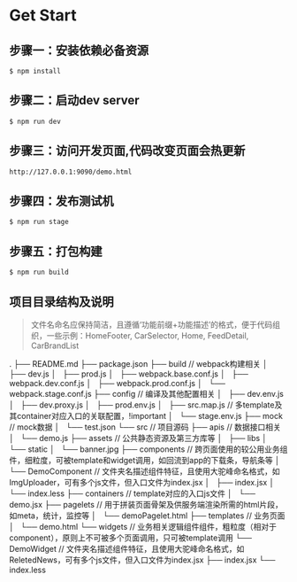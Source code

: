 # Get Start

## 步骤一：安装依赖必备资源
```shell
$ npm install
```

## 步骤二：启动dev server
```shell
$ npm run dev
```

## 步骤三：访问开发页面,代码改变页面会热更新
```shell
http://127.0.0.1:9090/demo.html
```

## 步骤四：发布测试机
```shell
$ npm run stage
```

## 步骤五：打包构建
```shell
$ npm run build
```

## 项目目录结构及说明

> 文件名命名应保持简洁，且遵循‘功能前缀+功能描述’的格式，便于代码组织，一些示例：HomeFooter, CarSelector, Home, FeedDetail, CarBrandList

.
├── README.md
├── package.json
├── build // webpack构建相关
│   ├── dev.js
│   ├── prod.js
│   ├── webpack.base.conf.js
│   ├── webpack.dev.conf.js
│   ├── webpack.prod.conf.js
│   └── webpack.stage.conf.js
├── config // 编译及其他配置相关
│   ├── dev.env.js
│   ├── dev.proxy.js
│   ├── prod.env.js
│   ├── src.map.js // 多template及其container对应入口的关联配置，!important
│   └── stage.env.js
├── mock // mock数据
│   └── test.json
└── src // 项目源码
    ├── apis // 数据接口相关
    │   └── demo.js
    ├── assets // 公共静态资源及第三方库等
    │   ├── libs
    │   └── static
    │       └── banner.jpg
    ├── components // 跨页面使用的较公用业务组件，细粒度，可被template和widget调用，如回流到app的下载条，导航条等
    │   └── DemoComponent // 文件夹名描述组件特征，且使用大驼峰命名格式，如ImgUploader，可有多个js文件，但入口文件为index.jsx
    │       ├── index.jsx
    │       └── index.less
    ├── containers // template对应的入口js文件
    │   └── demo.jsx
    ├── pagelets // 用于拼装页面骨架及供服务端渲染所需的html片段，如meta，统计，监控等
    │   └── demoPagelet.html
    ├── templates // 业务页面
    │   └── demo.html
    └── widgets // 业务相关逻辑组件组件，粗粒度（相对于component），原则上不可被多个页面调用，只可被template调用
        └── DemoWidget // 文件夹名描述组件特征，且使用大驼峰命名格式，如ReletedNews，可有多个js文件，但入口文件为index.jsx
            ├── index.jsx
            └── index.less

